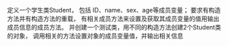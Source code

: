 定义一个学生类Student，
包括 ID、name、sex、age等成员变量；
要求有构造方法并有构造方法的重载，
有相关成员方法来设置及获取其成员变量的值用输出成员信息的成员方法。
并创建一个测试类，用不同的构造方法创建2个Student类的对象，
调用相关的方法设置对象的成员变量值，并输出相关信息